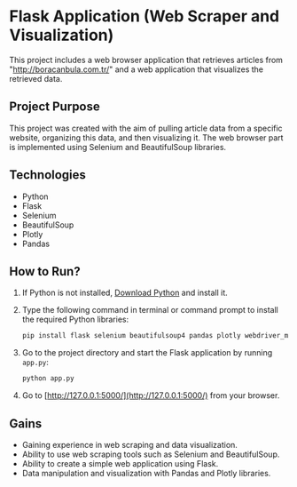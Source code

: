 # Flask Application (Web Scraper and Visualization)

This project includes a web browser application that retrieves articles from "http://boracanbula.com.tr/" and a web application that visualizes the retrieved data.

## Project Purpose

This project was created with the aim of pulling article data from a specific website, organizing this data, and then visualizing it. The web browser part is implemented using Selenium and BeautifulSoup libraries.

## Technologies

- Python
- Flask
- Selenium
- BeautifulSoup
- Plotly
- Pandas

## How to Run?

1. If Python is not installed, [Download Python](https://www.python.org/downloads/) and install it.
2. Type the following command in terminal or command prompt to install the required Python libraries:

     ```bash
     pip install flask selenium beautifulsoup4 pandas plotly webdriver_manager
     ```

3. Go to the project directory and start the Flask application by running `app.py`:

     ```bash
     python app.py
     ```

4. Go to [http://127.0.0.1:5000/](http://127.0.0.1:5000/) from your browser.

## Gains

- Gaining experience in web scraping and data visualization.
- Ability to use web scraping tools such as Selenium and BeautifulSoup.
- Ability to create a simple web application using Flask.
- Data manipulation and visualization with Pandas and Plotly libraries.
